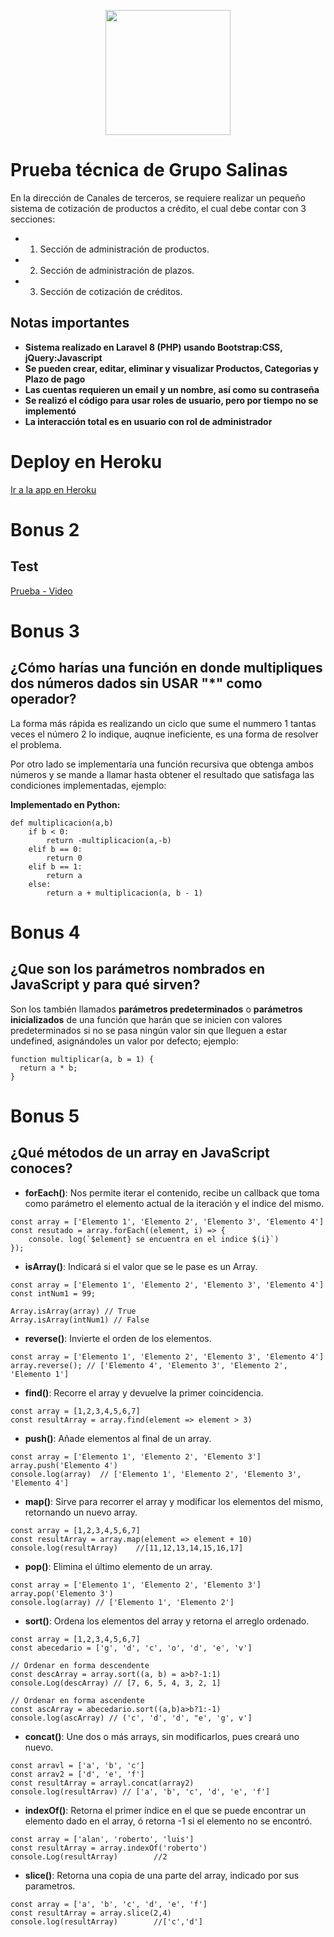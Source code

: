 <p align="center">
  <a href="https://www.gruposalinas.com" target="_blank"><img src="hhttps://www.gruposalinas.com/Content/iconos/LogoGS-main.svg" width="200px" height="auto"></a>
</p>


# Prueba técnica de Grupo Salinas
En la dirección de Canales de terceros, se requiere realizar un pequeño sistema de cotización de productos a crédito, el cual debe contar con 3 secciones:

* 1. Sección de administración de productos.
* 2. Sección de administración de plazos.
* 3. Sección de cotización de créditos.

## Notas importantes

* **Sistema realizado en Laravel 8 (PHP) usando Bootstrap:CSS, jQuery:Javascript**
* **Se pueden crear, editar, eliminar y visualizar Productos, Categorias y Plazo de pago**
* **Las cuentas requieren un email y un nombre, así como su contraseña**
* **Se realizó el código para usar roles de usuario, pero por tiempo no se implementó**
* **La interacción total es en usuario con rol de administrador**

# Deploy en Heroku
[Ir a la app en Heroku](https://young-ravine-81746.herokuapp.com/)

# Bonus 2
## Test
[Prueba - Video](https://youtu.be/k-ELqG8DQNY "Ver video de prueba")

# Bonus 3
## ¿Cómo harías una función en donde multipliques dos números dados sin USAR "*" como operador?
La forma más rápida es realizando un ciclo que sume el nummero 1 tantas veces el número 2 lo indique, auqnue ineficiente, es una forma de resolver el problema.

Por otro lado se implementaría una función recursiva que obtenga ambos números y se mande a llamar hasta obtener el resultado que satisfaga las condiciones implementadas, ejemplo:

**Implementado en Python:**
````
def multiplicacion(a,b)
    if b < 0:
        return -multiplicacion(a,-b)
    elif b == 0:
        return 0
    elif b == 1:
        return a
    else:
        return a + multiplicacion(a, b - 1)
````
# Bonus 4
## ¿Que son los parámetros nombrados en JavaScript y para qué sirven?
Son los también llamados **parámetros predeterminados** o **parámetros inicializados** de una función que harán que se inicien con valores predeterminados si no se pasa ningún valor sin que lleguen a estar undefined, asignándoles un valor por defecto; ejemplo:

````
function multiplicar(a, b = 1) {
  return a * b;
}
````

# Bonus 5
## ¿Qué métodos de un array en JavaScript conoces?

* **forEach()**: Nos permite iterar el contenido, recibe un callback que toma como parámetro el elemento actual de la iteración y el indice del mismo.
````
const array = ['Elemento 1', 'Elemento 2', 'Elemento 3', 'Elemento 4']
const resutado = array.forEach((element, i) => {
    console. log(`$element} se encuentra en el indice $(i}`)
});
````

* **isArray()**: Indicará si el valor que se le pase es un Array.
````
const array = ['Elemento 1', 'Elemento 2', 'Elemento 3', 'Elemento 4']
const intNum1 = 99;

Array.isArray(array) // True
Array.isArray(intNum1) // False
````

* **reverse()**: Invierte el orden de los elementos.
````
const array = ['Elemento 1', 'Elemento 2', 'Elemento 3', 'Elemento 4']
array.reverse(); // ['Elemento 4', 'Elemento 3', 'Elemento 2', 'Elemento 1']
````

* **find()**: Recorre el array y devuelve la primer coincidencia.
````
const array = [1,2,3,4,5,6,7]
const resultArray = array.find(element => element > 3)
````

* **push()**: Añade elementos al final de un array.
````
const array = ['Elemento 1', 'Elemento 2', 'Elemento 3']
array.push('Elemento 4')
console.log(array)  // ['Elemento 1', 'Elemento 2', 'Elemento 3', 'Elemento 4']
````

* **map()**: Sirve para recorrer el array y modificar los elementos del mismo, retornando un nuevo array.
````
const array = [1,2,3,4,5,6,7]
const resultArray = array.map(element => element + 10)
console.log(resultArray)    //[11,12,13,14,15,16,17]
````

* **pop()**: Elimina el último elemento de un array.
````
const array = ['Elemento 1', 'Elemento 2', 'Elemento 3']
array.pop('Elemento 3')
console.log(array) // ['Elemento 1', 'Elemento 2']
````

* **sort()**: Ordena los elementos del array y retorna el arreglo ordenado.
````
const array = [1,2,3,4,5,6,7]
const abecedario = ['g', 'd', 'c', 'o', 'd', 'e', 'v']

// Ordenar en forma descendente
const descArray = array.sort((a, b) = a>b?-1:1)
console.Log(descArray) // [7, 6, 5, 4, 3, 2, 1]

// Ordenar en forma ascendente
const ascArray = abecedario.sort((a,b)a>b?1:-1)
console.log(ascArray) // ('c', 'd', 'd', "e', 'g', v']
````

* **concat()**: Une dos o más arrays, sin modificarlos, pues creará uno nuevo.
````
const arravl = ['a', 'b', 'c']
const arrav2 = ['d', 'e', 'f']
const resultArray = arrayl.concat(array2)
console.log(resultArrav) // ['a', 'b', 'c', 'd', 'e', 'f']
````

* **indexOf()**: Retorna el primer índice en el que se puede encontrar un elemento dado en el array, ó retorna -1 si el elemento no se encontró.
````
const array = ['alan', 'roberto', 'luis']
const resultArray = array.indexOf('roberto')
console.Log(resultArray)        //2
````

* **slice()**: Retorna una copia de una parte del array, indicado por sus parametros.
````
const array = ['a', 'b', 'c', 'd', 'e', 'f']
const resultArray = array.slice(2,4)
console.log(resultArray)        //['c','d']
````